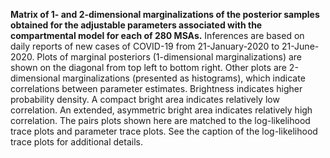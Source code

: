 **Matrix of 1- and 2-dimensional marginalizations of the posterior samples obtained for the adjustable parameters associated with the compartmental model for each of 280 MSAs.** Inferences are based on daily reports of new cases of COVID-19 from 21-January-2020 to 21-June-2020. Plots of marginal posteriors (1-dimensional marginalizations) are shown on the diagonal from top left to bottom right. Other plots are 2-dimensional marginalizations (presented as histograms), which indicate correlations between parameter estimates. Brightness indicates higher probability density. A compact bright area indicates relatively low correlation. An extended, asymmetric bright area indicates relatively high correlation. The pairs plots shown here are matched to the log-likelihood trace plots and parameter trace plots. See the caption of the log-likelihood trace plots for additional details.
